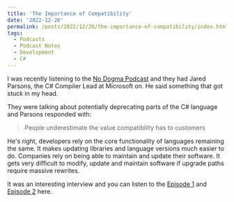 ```yaml
---
title: 'The Importance of Compatibility'
date: '2022-12-26'
permalink: /posts/2022/12/26/the-importance-of-compatibility/index.html
tags:
  - Podcasts
  - Podcast Notes
  - Development
  - C#
---
```


I was recently listening to the [No Dogma Podcast](https://nodogmapodcast.bryanhogan.net/) and they had Jared Parsons, the C# Compiler Lead at Microsoft  on. He said something that got stuck in my head.
<!-- excerpt -->

They were talking about potentially deprecating parts of the C# language and Parsons responded with:

> People underestimate the value compatibility has to customers

He's right, developers rely on the core functionality of languages remaining the same. It makes updating libraries and language versions much easier to do. Companies rely on being able to maintain and update their software. It gets very difficult to modify, update and maintain software if upgrade paths require massive rewrites.

It was an interesting interview and you can listen to the [Episode 1](https://nodogmapodcast.bryanhogan.net/163-jared-parsons-the-c-compiler-part-1/) and [Episode 2](https://nodogmapodcast.bryanhogan.net/164-jared-parsons-the-c-compiler-part-2/) here.